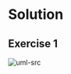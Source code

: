 # Solution

## Exercise 1

![uml-src](http://www.plantuml.com/plantuml/svg/bLNRYjim47tFLuXzIjiu7s22sJvqIscNNSX2dnLvrXOhIq6Q92tj_djriHrBiWCrnCIQCpD7PuxbUuDKuwaJnFuAezbgTQJiZJP0xCEsKpK8ycT5xCKbWdwb3CWUANBsHIB7tttGNPyQm6TbE78brnzAClptW7T_Pu8Q4-L_wuw2S7k33YJ6iLNIzr6TwK50tnX-8SZQBBBfr1bUr5h2PI1ofMJP7PGIG7DoKPEKNHJqIJcyE1sBlrMsoPdD-A9xr1IXYQXpCqGVW1fkwwypnWlTLQ5vqs9HPGrI0Y7fWJ9KEkhEDDY4PthnKum6ac2-IzVBeN9XUeP1rAXNAceKz4aPl2olfCXs6wjRajqkX4rLtSuFX7s5s4nnZKIfhvhNgSyj4JEuoNYT07V3GXLXGzF5DsCqQw_cl64pdpfIgP9kpKF6uDtH4RqZ7qTRPFEyOjyy0GSk4dtc55bqpa-ExPxBHlGx-YnhRwOBhx4jNPKDQS55_8FLO-ITL1dp7qy2kTtchJeR8a_T0VJJgn_EhThB9O84YPytnAaOlmhJokbO5dm-2Ot2Jw7EbTvgiHdVuoEPAObQ2G4wEvT_g8OpCnr8os_wgJzidiwWqmFcVyoRlW_phqDq80IggK9XDU0cYAjvlUGJGQn267sawC7OuuvXTEwyMDIaTzYIMno_8RCujwSbrFp4am8kufTInjaCfw8C6VUsf_qe_mC0 "uml-src")
